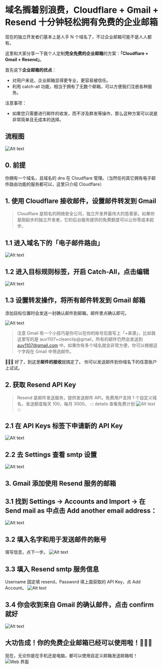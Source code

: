 # 域名搁着别浪费，Cloudflare + Gmail + Resend 十分钟轻松拥有免费的企业邮箱

现在的独立开发者们基本上是人手 N 个域名了，不过企业邮箱可能不是人人都有。

这里和大家分享一下我个人定制**完全免费的企业邮箱**的方案：**「Cloudflare + Gmail + Resend」**。

首先说下**企业邮箱的优点**：

- 对用户来说，企业邮箱显得更专业，更容易被信任。
- 利用 catch-all 功能，相当于拥有了无数个邮箱，可以方便我们注册各种服务。

注意事项：
- 如果您只需要进行邮件的收发，而不涉及群发等操作，那么这种方案可以说是非常简单且无成本的选择。

## 流程图
![Alt text](%E5%85%8D%E8%B4%B9%E4%BC%81%E4%B8%9A%E9%82%AE%E7%AE%B1.001.png)

## 0. 前提
你拥有一个域名，且域名的 dns 在 Cloudflare 管理。（当然任何其它拥有电子邮件路由功能的服务都可以，这里只介绍 Cloudflare）

## 1. 使用 Cloudflare 接收邮件，设置邮件转发到 Gmail
> Cloudflare 是知名的网络安全公司，独立开发界最伟大的慈善家。如果你是刚起步的独立开发者，它的后台服务提供的免费额度可以让你零成本起步。

## 1.1 进入域名下的「电子邮件路由」
![Alt text](<CleanShot 2023-12-31 at 12.33.08@2x.png>)

## 1.2 进入目标规则标签，开启 Catch-All，点击编辑
![Alt text](<CleanShot 2023-12-31 at 12.32.20@2x.png>)

## 1.3 设置转发操作，将所有邮件转发到 Gmail 邮箱
添加目标位置时会发送一封确认邮件到邮箱，邮件里点确认即可。

![Alt text](<CleanShot 2023-12-31 at 12.32.40@2x.png>)

> 注意 Gmail 有一个小技巧是你可以在你的账号后面写上「+来源」，比如我这里写的是 auv1107+cleanclip@gmail，所有的邮件仍然会发送到 auv1107@gmail.com 中。如果你有多个域名就会非常方便，你可以根据这个字段在 Gmail 中筛选邮件。


🎉🎉🎉 好了，到这里**邮件的接收**就搞定了。
你可以发送邮件到你域名下的任意账户上试试。

## 2. 获取 Resend API Key

> Resend 是邮件发送服务，提供发送邮件 API。免费用户支持 1 个自定义域名，发送额度每天 100，每月 3000。
> ::: details 查看免费计划
> ![Alt text](<CleanShot 2023-12-31 at 12.13.13@2x.png>)
> :::

## 2.1 在 API Keys 标签下申请新的 API Key
![Alt text](<CleanShot 2023-12-31 at 12.14.14@2x.png>)

## 2.2 去 Settings 查看 smtp 设置
![Alt text](<CleanShot 2023-12-31 at 12.13.33@2x.png>)

## 3. Gmail 添加使用 Resend 服务的邮箱


## 3.1 找到 Settings -> Accounts and Import -> 在 Send mail as 中点击 Add another email address：
![Alt text](<CleanShot 2023-12-31 at 12.16.20@2x.png>)

## 3.2 填入名字和用于发送邮件的账号
填写信息，点下一步。
![Alt text](<CleanShot 2023-12-31 at 12.17.17@2x.png>)

## 3.3 填入 Resend smtp 服务信息
Username 固定填 resend，Password 填上面获取的 API Key，点 Add Account。
![Alt text](<CleanShot 2023-12-31 at 12.24.31@2x.png>)

## 3.4 你会收到来自 Gmail 的确认邮件，点击 confirm 就好
![Alt text](<CleanShot 2023-12-31 at 12.26.05@2x.png>)

## 大功告成！你的免费企业邮箱已经可以使用啦！🎉🎉🎉 
现在，无论你是在手机还是电脑，都可以使用自定义邮箱发送邮箱啦！
![Web 界面](<CleanShot 2023-12-31 at 12.58.38@2x.png>)
